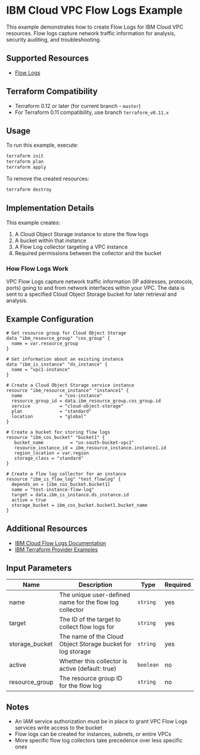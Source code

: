 # IBM Cloud VPC Flow Logs Example

This example demonstrates how to create Flow Logs for IBM Cloud VPC resources. Flow logs capture network traffic information for analysis, security auditing, and troubleshooting.

## Supported Resources

* [Flow Logs](https://cloud.ibm.com/docs/vpc?topic=vpc-flow-logs)

## Terraform Compatibility

* Terraform 0.12 or later (for current branch - `master`)
* For Terraform 0.11 compatibility, use branch `terraform_v0.11.x`

## Usage

To run this example, execute:

```bash
terraform init
terraform plan
terraform apply
```

To remove the created resources:

```bash
terraform destroy
```

## Implementation Details

This example creates:

1. A Cloud Object Storage instance to store the flow logs
2. A bucket within that instance
3. A Flow Log collector targeting a VPC instance
4. Required permissions between the collector and the bucket

### How Flow Logs Work

VPC Flow Logs capture network traffic information (IP addresses, protocols, ports) going to and from network interfaces within your VPC. The data is sent to a specified Cloud Object Storage bucket for later retrieval and analysis.

## Example Configuration

```hcl
# Get resource group for Cloud Object Storage
data "ibm_resource_group" "cos_group" {
  name = var.resource_group
}

# Get information about an existing instance
data "ibm_is_instance" "ds_instance" {
  name = "vpc1-instance"
}

# Create a Cloud Object Storage service instance
resource "ibm_resource_instance" "instance1" {
  name              = "cos-instance"
  resource_group_id = data.ibm_resource_group.cos_group.id
  service           = "cloud-object-storage"
  plan              = "standard"
  location          = "global"
}

# Create a bucket for storing flow logs
resource "ibm_cos_bucket" "bucket1" {
   bucket_name          = "us-south-bucket-vpc1"
   resource_instance_id = ibm_resource_instance.instance1.id
   region_location = var.region
   storage_class = "standard"
}

# Create a flow log collector for an instance
resource "ibm_is_flow_log" "test_flowlog" {
  depends_on = [ibm_cos_bucket.bucket1]
  name = "test-instance-flow-log"
  target = data.ibm_is_instance.ds_instance.id
  active = true
  storage_bucket = ibm_cos_bucket.bucket1.bucket_name
}
```

## Additional Resources

* [IBM Cloud Flow Logs Documentation](https://cloud.ibm.com/docs/vpc?topic=vpc-flow-logs)
* [IBM Terraform Provider Examples](https://github.com/Mavrickk3/terraform-provider-ibm/tree/master/examples/ibm-is-flow-log)

## Input Parameters

| Name | Description | Type | Required |
|------|-------------|------|---------|
| name | The unique user-defined name for the flow log collector | `string` | yes |
| target | The ID of the target to collect flow logs for | `string` | yes |
| storage\_bucket | The name of the Cloud Object Storage bucket for log storage | `string` | yes |
| active | Whether this collector is active (default: true) | `boolean` | no |
| resource\_group | The resource group ID for the flow log | `string` | no |

## Notes

* An IAM service authorization must be in place to grant VPC Flow Logs services write access to the bucket
* Flow logs can be created for instances, subnets, or entire VPCs
* More specific flow log collectors take precedence over less specific ones